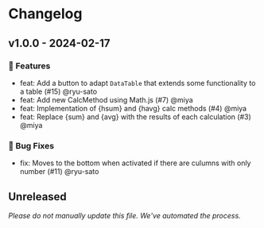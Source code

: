 # Changelog

## v1.0.0 - 2024-02-17

### 💎 Features

* feat: Add a button to adapt `DataTable` that extends some functionality to a table (#15) @ryu-sato
* feat: Add new CalcMethod using Math.js (#7) @miya
* feat: Implementation of {hsum} and {havg} calc methods (#4) @miya
* feat: Replace {sum} and {avg} with the results of each calculation (#3) @miya

### 🐛 Bug Fixes

* fix: Moves to the bottom when activated if there are culumns with only number (#11) @ryu-sato

## Unreleased

*Please do not manually update this file. We've automated the process.*
